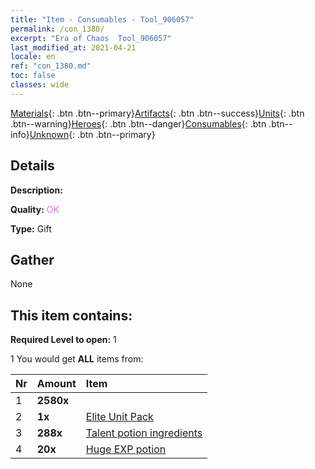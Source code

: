 ```yaml
---
title: "Item - Consumables - Tool_906057"
permalink: /con_1380/
excerpt: "Era of Chaos  Tool_906057"
last_modified_at: 2021-04-21
locale: en
ref: "con_1380.md"
toc: false
classes: wide
---
```

 [Materials](/Items/){: .btn .btn--primary}[Artifacts](/Items/Artifacts/){: .btn .btn--success}[Units](/Items/Units/){: .btn .btn--warning}[Heroes](/Items/Heroes/){: .btn .btn--danger}[Consumables](/Items/Consumables/){: .btn .btn--info}[Unknown](/Items/Unknown/){: .btn .btn--primary}

## Details
 **Description:** 

 **Quality:** <span style="color: #DA70D6">OK</span>

 **Type:** Gift

## Gather

  None

## This item contains:

 **Required Level to open:** 1

 1 You would get **ALL** items  from:

  | Nr | Amount |     Item    |
  |:---|:-------|:------------|
  | 1 |  **2580x** | <i class="fas fa-gem"/> |  | 
  | 2 |  **1x** | [Elite Unit Pack](/Items/con_1373/) |  | 
  | 3 |  **288x** | [Talent potion ingredients](/Items/con_1120/) |  | 
  | 4 |  **20x** | [Huge EXP potion](/Items/con_703/) |  | 

